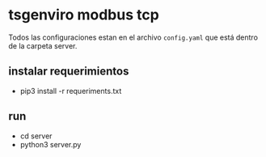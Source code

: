 # tsgenviro modbus tcp
Todos las configuraciones estan en el archivo `config.yaml` que está dentro de la carpeta server. 

## instalar requerimientos
- pip3 install -r requeriments.txt

## run
- cd server
- python3 server.py